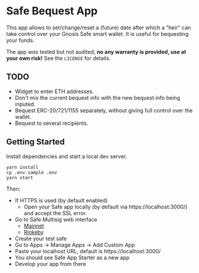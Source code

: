 # Safe Bequest App

This app allows to set/change/reset a (future) date after which a "heir" can take control over
your Gnosis Safe smart wallet. It is useful for bequesting your funds.

The app _was_ tested but not audited, **no any warranty is provided, use at your own risk!**
See the `LICENSE` for details.

## TODO

- Widget to enter ETH addresses.
- Don't mix the current bequest info with the new bequest info being inputed.
- Bequest ERC-20/721/1155 separately, without giving full control over the wallet.
- Bequest to several recipients.

## Getting Started

Install dependencies and start a local dev server.

```
yarn install
cp .env.sample .env
yarn start
```

Then:

- If HTTPS is used (by default enabled)
  - Open your Safe app locally (by default via https://localhost:3000/) and accept the SSL error.
- Go to Safe Multisig web interface
  - [Mainnet](https://app.gnosis-safe.io)
  - [Rinkeby](https://rinkeby.gnosis-safe.io/app)
- Create your test safe
- Go to Apps -> Manage Apps -> Add Custom App
- Paste your localhost URL, default is https://localhost:3000/
- You should see Safe App Starter as a new app
- Develop your app from there
